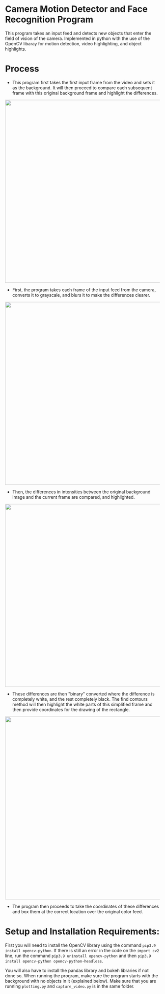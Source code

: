 # Camera Motion Detector and Face Recognition Program
This program takes an input feed and detects new objects that enter the field of vision of the camera. Implemented in python with the use of the OpenCV libaray for motion detection, video highlighting, and object highlights. 

# Process
* This program first takes the first input frame from the video and sets it as the background. It will then proceed to compare each subsequent frame with this original background frame and highlight the differences.                                                                                                                       

<img src="https://user-images.githubusercontent.com/89489298/149049540-697bc27c-95ff-4483-ae13-4f9b52146137.png" width="785" height="594"> 

* First, the program takes each frame of the input feed from the camera, converts it to grayscale, and blurs it to make the differences clearer.

 <img src="https://user-images.githubusercontent.com/89489298/149049273-dad07f27-fb1c-4472-b463-dc95a60a69aa.png" width="785" height="594">


* Then, the differences in intensities between the original background image and the current frame are compared, and highlighted.                                                                                                                                                      

<img src="https://user-images.githubusercontent.com/89489298/149049365-e5afdeb8-86f8-44b6-9d4e-18d0918b596b.png" width="785" height="594">

* These differences are then "binary" converted where the difference is completely white, and the rest completely black. The find contours method will then highlight the white parts of this simplified frame and then provide coordinates for the drawing of the rectangle. 

<img src="https://user-images.githubusercontent.com/89489298/149049388-09f9c74f-dbf8-49e7-89ed-3ac47299e7a0.png" width="785" height="594"> 

* The program then proceeds to take the coordinates of these differences and box them at the correct location over the original color feed. 

# Setup and Installation Requirements:
First you will need to install the OpenCV library using the command `pip3.9 install opencv-python`. If there is still an error in the code on the `import cv2` line, run the command `pip3.9 uninstall opencv-python` and then `pip3.9 install opencv-python opencv-python-headless`. 

You will also have to install the pandas library and bokeh libraries if not done so. When running the program, make sure the program starts with the background with no objects in it (explained below). Make sure that you are running `plotting.py` and `capture_video.py` is in the same folder. 


